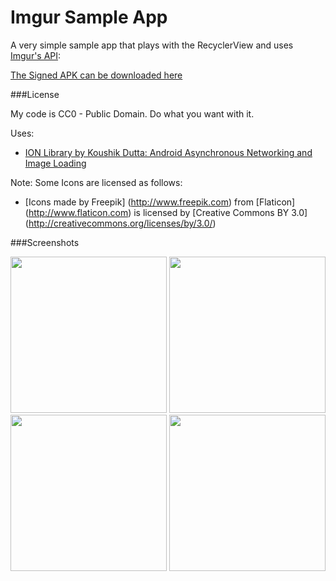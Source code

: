 # Imgur Sample App

A very simple sample app that plays with the RecyclerView and uses [Imgur's API](api.imgur.com): 

[The Signed APK can be downloaded here](https://raw.github.com/rjeffm/ImgurSampleApp/master/app/com.jlcsoftware.sampleapp-release.apk) 

###License

My code is CC0 - Public Domain. Do what you want with it.

Uses:
* [ION Library by Koushik Dutta: Android Asynchronous Networking and Image Loading](https://github.com/koush/ion)


Note: Some Icons are licensed as follows:
* [Icons made by Freepik] (http://www.freepik.com) from [Flaticon] (http://www.flaticon.com) is licensed by [Creative Commons BY 3.0] (http://creativecommons.org/licenses/by/3.0/)

###Screenshots

<img src="https://raw.github.com/rjeffm/ImgurSampleApp/master/screenshots/Screenshot1.png" width="250">
<img src="https://raw.github.com/rjeffm/ImgurSampleApp/master/screenshots/Screenshot2.png" width="250">
<img src="https://raw.github.com/rjeffm/ImgurSampleApp/master/screenshots/Screenshot3.png" width="250">
<img src="https://raw.github.com/rjeffm/ImgurSampleApp/master/screenshots/Screenshot4.png" width="250">
